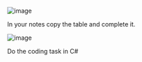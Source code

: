 ![image](https://github.com/MrAStone/StartEndCodeFixingTask/assets/60425249/d34dad5e-a403-4d6e-863f-2d3ebcd4b873)

In your notes copy the table and complete it.

![image](https://github.com/MrAStone/StartEndCodeFixingTask/assets/60425249/2c96d63f-1681-4b62-b50b-48fb68eba186)

Do the coding task in C#
